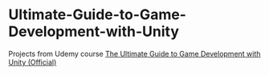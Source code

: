 # Ultimate-Guide-to-Game-Development-with-Unity

Projects from Udemy course [The Ultimate Guide to Game Development with Unity (Official)
](https://www.udemy.com/course/the-ultimate-guide-to-game-development-with-unity/)
